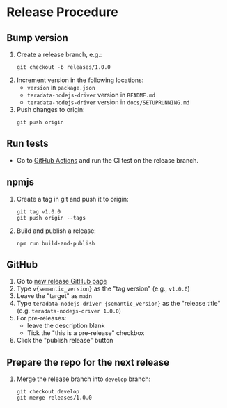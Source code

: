 # Release Procedure

## Bump version

1. Create a release branch, e.g.:
    ```
    git checkout -b releases/1.0.0
    ```
1. Increment version in the following locations:
    * `version` in `package.json`
    * `teradata-nodejs-driver` version in `README.md`
    * `teradata-nodejs-driver` version in `docs/SETUPRUNNING.md`
1. Push changes to origin:
    ```
    git push origin
    ```

## Run tests

* Go to [GitHub Actions](https://github.com/Teradata/nodejs-driver/actions/workflows/ci-integration-tests.yml) and run the CI test on the release branch.

## npmjs

1. Create a tag in git and push it to origin:
    ```
    git tag v1.0.0
    git push origin --tags
    ```
1. Build and publish a release:
    ```
    npm run build-and-publish
    ```

## GitHub

1. Go to [new release GitHub page](https://github.com/Teradata/nodejs-driver/releases/new)
1. Type `v{semantic_version}` as the "tag version" (e.g., `v1.0.0`)
1. Leave the "target" as `main`
1. Type `teradata-nodejs-driver {semantic_version}` as the "release title" (e.g. `teradata-nodejs-driver 1.0.0`)
1. For pre-releases:
    - leave the description blank
    - Tick the "this is a pre-release" checkbox
1. Click the "publish release" button

## Prepare the repo for the next release

1. Merge the release branch into `develop` branch:
    ```
    git checkout develop
    git merge releases/1.0.0
    ```
